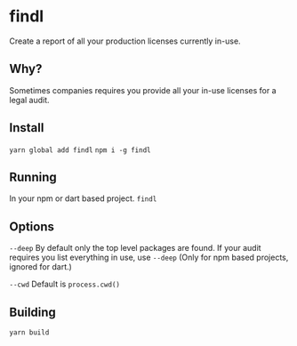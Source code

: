 # findl

Create a report of all your production licenses currently in-use.

## Why?

Sometimes companies requires you provide all your in-use licenses for a legal audit.

## Install

`yarn global add findl`
`npm i -g findl`

## Running

In your npm or dart based project.
`findl`

## Options

`--deep`
By default only the top level packages are found. If your audit requires you list everything in use, use `--deep` (Only for npm based projects, ignored for dart.)

`--cwd`
Default is `process.cwd()`

## Building

`yarn build`
